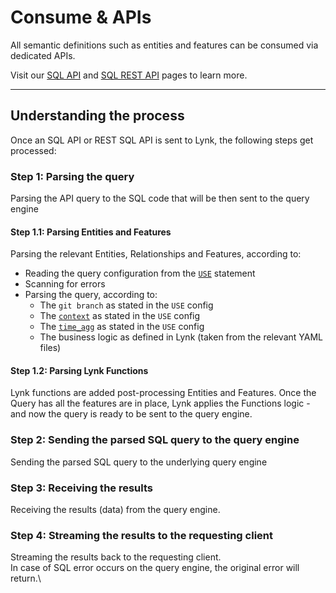 # Consume & APIs

All semantic definitions such as entities and features can be consumed via dedicated APIs.

Visit our [SQL API](sql-api.md) and [SQL REST API](sql-rest-api.md) pages to learn more.

***

## Understanding the process

Once an SQL API or REST SQL API is sent to Lynk, the following steps get processed:

### Step 1: Parsing the query

Parsing the API query to the SQL code that will be then sent to the query engine

#### Step 1.1: Parsing Entities and Features

Parsing the relevant Entities, Relationships and Features, according to:

* Reading the query configuration from the [`USE`](./#use) statement
* Scanning for errors
* Parsing the query, according to:
  * The `git branch` as stated in the `USE` config
  * The [`context`](../data-modeling/context.md) as stated in the `USE` config
  * The [`time_agg`](../data-modeling/time-aggregation.md) as stated in the `USE` config
  * The business logic as defined in Lynk (taken from the relevant YAML files)

#### Step 1.2: Parsing Lynk Functions

Lynk functions are added post-processing Entities and Features. Once the Query has all the features are in place, Lynk applies the Functions logic - and now the query is ready to be sent to the query engine.

### Step 2: Sending the parsed SQL query to the query engine

Sending the parsed SQL query to the underlying query engine

### Step 3: Receiving the results

Receiving the results (data) from the query engine.

### Step 4: Streaming the results to the requesting client

Streaming the results back to the requesting client.\
In case of SQL error occurs on the query engine, the original error will return.\
